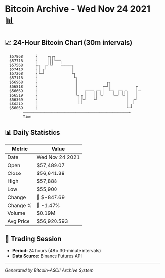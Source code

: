 # Bitcoin Archive - Wed Nov 24 2021 📊

## 📈 24-Hour Bitcoin Chart (30m intervals)

```
  $57868      ┤    ┌┐┌┐                                        
  $57718      ┤    │││└──┐                                     
  $57568      ┼┐  ┌┘└┘   └────┐                                
  $57418      ┤│ ┌┘           │                                
  $57268      ┤└─┘            └┐                               
  $57118      ┤                └┐                              
  $56968      ┤                 │             ┌┐               
  $56818      ┤                 │           ┌─┘│           ┌┐  
  $56669      ┤                 │   ┌───┐┌─┐│  └─┐ ┌─┐┌┐   │└─ 
  $56519      ┤                 └┐┌┐│   ││ └┘    └─┘ └┘│   │   
  $56369      ┤                  ││└┘   └┘             │  ┌┘   
  $56219      ┤                  └┘                    │ ┌┘    
  $56069      ┤                                        └─┘     
        ────────────────────────────────────────────────→
        Time
```

## 📊 Daily Statistics

| Metric | Value |
|--------|-------|
| Date | Wed Nov 24 2021 |
| Open | $57,489.07 |
| Close | $56,641.38 |
| High | $57,888 |
| Low | $55,900 |
| Change | 🔴 $-847.69 |
| Change % | 🔴 -1.47% |
| Volume | $0.19M |
| Avg Price | $56,920.593 |

## 📅 Trading Session

- **Period:** 24 hours (48 x 30-minute intervals)
- **Data Source:** Binance Futures API

---
*Generated by Bitcoin-ASCII Archive System*
